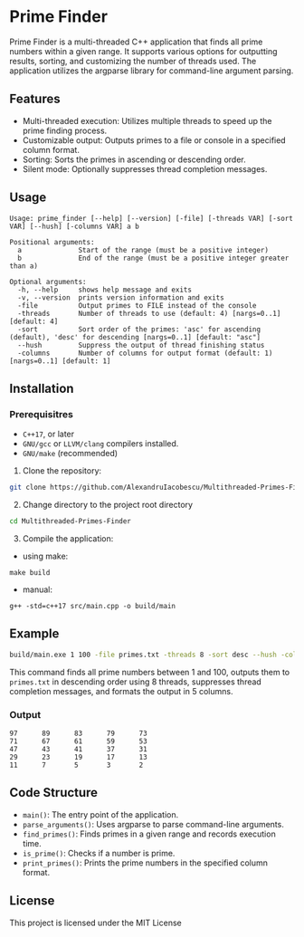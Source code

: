 # Prime Finder

Prime Finder is a multi-threaded C++ application that finds all prime numbers within a given range. It supports various options for outputting results, sorting, and customizing the number of threads used. The application utilizes the argparse library for command-line argument parsing.

## Features

- Multi-threaded execution: Utilizes multiple threads to speed up the prime finding process.
- Customizable output: Outputs primes to a file or console in a specified column format.
- Sorting: Sorts the primes in ascending or descending order.
- Silent mode: Optionally suppresses thread completion messages.

## Usage

```
Usage: prime_finder [--help] [--version] [-file] [-threads VAR] [-sort VAR] [--hush] [-columns VAR] a b

Positional arguments:
  a              Start of the range (must be a positive integer)
  b              End of the range (must be a positive integer greater than a)

Optional arguments:
  -h, --help     shows help message and exits
  -v, --version  prints version information and exits
  -file          Output primes to FILE instead of the console
  -threads       Number of threads to use (default: 4) [nargs=0..1] [default: 4]
  -sort          Sort order of the primes: 'asc' for ascending (default), 'desc' for descending [nargs=0..1] [default: "asc"]
  --hush         Suppress the output of thread finishing status
  -columns       Number of columns for output format (default: 1) [nargs=0..1] [default: 1]
```

## Installation
### Prerequisitres
- `C++17`, or later
- `GNU/gcc` or `LLVM/clang` compilers installed.
- `GNU/make` (recommended)

1. Clone the repository:
```sh
git clone https://github.com/AlexandruIacobescu/Multithreaded-Primes-Finder.git
```
2. Change directory to the project root directory
```sh
cd Multithreaded-Primes-Finder
```
3. Compile the application:
- using make:
```
make build
```
- manual:
```
g++ -std=c++17 src/main.cpp -o build/main
```

## Example
```bash
build/main.exe 1 100 -file primes.txt -threads 8 -sort desc --hush -columns 5
```

This command finds all prime numbers between 1 and 100, outputs them to `primes.txt` in descending order using 8 threads, suppresses thread completion messages, and formats the output in 5 columns.

### Output
```
97      89      83      79      73
71      67      61      59      53
47      43      41      37      31
29      23      19      17      13
11      7       5       3       2
```

## Code Structure

- `main()`: The entry point of the application.
- `parse_arguments()`: Uses argparse to parse command-line arguments.
- `find_primes()`: Finds primes in a given range and records execution time.
- `is_prime()`: Checks if a number is prime.
- `print_primes()`: Prints the prime numbers in the specified column format.

## License
This project is licensed under the MIT License